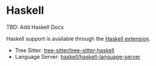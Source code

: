 # Haskell

TBD: Add Haskell Docs

Haskell support is available through the [Haskell extension](https://github.com/zed-industries/zed/tree/main/extensions/haskell).

- Tree Sitter: [tree-sitter/tree-sitter-haskell](https://github.com/tree-sitter/tree-sitter-haskell)
- Language Server: [haskell/haskell-language-server](https://github.com/haskell/haskell-language-server)
